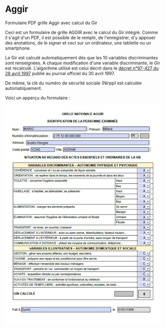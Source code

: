 # Aggir
Formulaire PDF grille Aggir avec calcul du Gir

Ceci est un formulaire de grille AGGIR avec le calcul du Gir intégré. Comme il s'agit d'un PDF, il est possible de le remplir, de l'enregistrer, d'y apposer des anotations, de le signer et ceci sur un ordinateur, une tablette ou un smartphone.

Le Gir est calculé automatiquement dès que les 10 variables discriminantes sont renseignées. A chaque modification d'une variable discriminante, le Gir est recalculé. L'algorihme utilisé est celui décrit dans le [décret n°97-427 du 28 avril 1997](https://www.legifrance.gouv.fr/codes/article_lc/LEGIARTI000006684183/) publié au journal officiel du 30 avril 1997.

De même, la clé du numéro de sécurité sociale (Nirpp) est calculée automatiquement.

Voici un apperçu du formulaire :

![Formumaire AGGIR](aggir_01.jpg)
